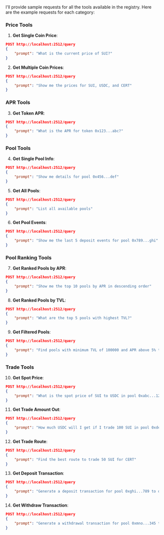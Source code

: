I'll provide sample requests for all the tools available in the registry. Here are the example requests for each category:

### Price Tools

1. **Get Single Coin Price**:

```json
POST http://localhost:2512/query
{
    "prompt": "What is the current price of SUI?"
}
```

2. **Get Multiple Coin Prices**:

```json
POST http://localhost:2512/query
{
    "prompt": "Show me the prices for SUI, USDC, and CERT"
}
```

### APR Tools

3. **Get Token APR**:

```json
POST http://localhost:2512/query
{
    "prompt": "What is the APR for token 0x123...abc?"
}
```

### Pool Tools

4. **Get Single Pool Info**:

```json
POST http://localhost:2512/query
{
    "prompt": "Show me details for pool 0x456...def"
}
```

5. **Get All Pools**:

```json
POST http://localhost:2512/query
{
    "prompt": "List all available pools"
}
```

6. **Get Pool Events**:

```json
POST http://localhost:2512/query
{
    "prompt": "Show me the last 5 deposit events for pool 0x789...ghi"
}
```

### Pool Ranking Tools

7. **Get Ranked Pools by APR**:

```json
POST http://localhost:2512/query
{
    "prompt": "Show me the top 10 pools by APR in descending order"
}
```

8. **Get Ranked Pools by TVL**:

```json
POST http://localhost:2512/query
{
    "prompt": "What are the top 5 pools with highest TVL?"
}
```

9. **Get Filtered Pools**:

```json
POST http://localhost:2512/query
{
    "prompt": "Find pools with minimum TVL of 100000 and APR above 5% that contain SUI and USDC"
}
```

### Trade Tools

10. **Get Spot Price**:

```json
POST http://localhost:2512/query
{
    "prompt": "What is the spot price of SUI to USDC in pool 0xabc...123 including fees?"
}
```

11. **Get Trade Amount Out**:

```json
POST http://localhost:2512/query
{
    "prompt": "How much USDC will I get if I trade 100 SUI in pool 0xdef...456?"
}
```

12. **Get Trade Route**:

```json
POST http://localhost:2512/query
{
    "prompt": "Find the best route to trade 50 SUI for CERT"
}
```

13. **Get Deposit Transaction**:

```json
POST http://localhost:2512/query
{
    "prompt": "Generate a deposit transaction for pool 0xghi...789 to deposit 100 SUI and 1000 USDC from wallet 0xjkl...012 with 1% slippage"
}
```

14. **Get Withdraw Transaction**:

```json
POST http://localhost:2512/query
{
    "prompt": "Generate a withdrawal transaction for pool 0xmno...345 to withdraw from wallet 0xpqr...678, burning 50 LP tokens with 0.5% slippage"
}
```
